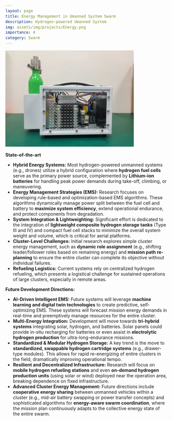 ```yaml
---
layout: page
title: Energy Management in Umanned System Swarm 
description: Hydrogen-powered Umanned System
img: assets/img/projects/Energy.png
importance: 4
category: Swarm
---
```


<img src="/assets/img/projects/Hydrogen-power.png" width="400"  /> 

**State-of-the-art**

-   **Hybrid Energy Systems:** Most hydrogen-powered unmanned systems (e.g., drones) utilize a hybrid configuration where **hydrogen fuel cells** serve as the primary power source, complemented by **Lithium-ion batteries** for handling peak power demands during take-off, climbing, or maneuvering.
-   **Energy Management Strategies (EMS):** Research focuses on developing rule-based and optimization-based EMS algorithms. These algorithms dynamically manage power split between the fuel cell and battery to **maximize system efficiency**, extend operational endurance, and protect components from degradation.
-   **System Integration & Lightweighting:** Significant effort is dedicated to the integration of **lightweight composite hydrogen storage tanks** (Type III and IV) and compact fuel cell stacks to minimize the overall system weight and volume, which is critical for aerial platforms.
-   **Cluster-Level Challenges:** Initial research explores simple cluster energy management, such as **dynamic role assignment** (e.g., shifting leader/follower roles based on remaining energy) and **mission path re-planning** to ensure the entire cluster can complete its objective without individual failures.
-   **Refueling Logistics:** Current systems rely on centralized hydrogen refueling, which presents a logistical challenge for sustained operations of large clusters, especially in remote areas.

**Future Development Directions:**

-   **AI-Driven Intelligent EMS:** Future systems will leverage **machine learning and digital twin technologies** to create predictive, self-optimizing EMS. These systems will forecast mission energy demands in real-time and preemptively manage resources for the entire cluster.
-   **Multi-Energy Integration:** Development will move towards **tri-hybrid systems** integrating solar, hydrogen, and batteries. Solar panels could provide in-situ recharging for batteries or even assist in **electrolytic hydrogen production** for ultra-long-endurance missions.
-   **Standardized & Modular Hydrogen Storage:** A key trend is the move to **standardized, swappable hydrogen cartridge systems** (e.g., drawer-type modules). This allows for rapid re-energizing of entire clusters in the field, dramatically improving operational tempo.
-   **Resilient and Decentralized Infrastructure:** Research will focus on **mobile hydrogen refueling stations** and even **on-demand hydrogen production units** (using solar or wind) deployed near the operation area, breaking dependence on fixed infrastructure.
-   **Advanced Cluster Energy Management:** Future directions include **cooperative energy sharing** between unmanned vehicles within a cluster (e.g., mid-air battery swapping or power transfer concepts) and sophisticated algorithms for **energy-aware swarm coordination**, where the mission plan continuously adapts to the collective energy state of the entire swarm.
